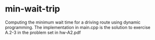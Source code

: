 # min-wait-trip
Computing the minimum wait time for a driving route using dynamic programming. The implementation in main.cpp is the solution to exercise A.2-3 in the problem set in hw-A2.pdf
